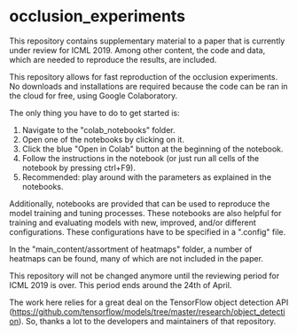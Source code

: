# occlusion_experiments
This repository contains supplementary material to a paper that is currently under review for ICML 2019. Among other content, the code and data, which are needed to reproduce the results, are included.

This repository allows for fast reproduction of the occlusion experiments. No downloads and installations are required because the code can be ran in the cloud for free, using Google Colaboratory. 

The only thing you have to do to get started is:
1. Navigate to the "colab_notebooks" folder.
2. Open one of the notebooks by clicking on it.
3. Click the blue "Open in Colab" button at the beginning of the notebook.
4. Follow the instructions in the notebook (or just run all cells of the notebook by pressing ctrl+F9).
5. Recommended: play around with the parameters as explained in the notebooks. 
	
Additionally, notebooks are provided that can be used to reproduce the model training and tuning processes. These notebooks are also helpful for training and evaluating models with new, improved, and/or different configurations. These configurations have to be specified in a ".config" file.

In the "main_content/assortment of heatmaps" folder, a number of heatmaps can be found, many of which are not included in the paper.

This repository will not be changed anymore until the reviewing period for ICML 2019 is over. This period ends around the 24th of April.

The work here relies for a great deal on the TensorFlow object detection API (https://github.com/tensorflow/models/tree/master/research/object_detection). So, thanks a lot to the developers and maintainers of that repository.
